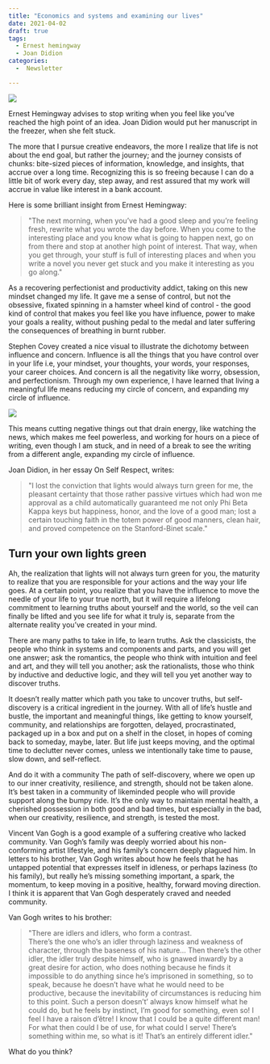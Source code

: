 ```yaml
---
title: "Economics and systems and examining our lives"
date: 2021-04-02
draft: true
tags:
  - Ernest hemingway
  - Joan Didion 
categories:
  -  Newsletter

---
```

![](https://raw.githubusercontent.com/RikaSukenik/digitalgarden/master/uPic/flowrers.jp2)

Ernest Hemingway advises to stop writing when you feel like you’ve reached the high point of an idea. Joan Didion would put her manuscript in the freezer, when she felt stuck.

The more that I pursue creative endeavors, the more I realize that life is not about the end goal, but rather the journey; and the journey consists of chunks: bite-sized pieces of information, knowledge, and insights, that accrue over a long time. Recognizing this is so freeing because I can do a little bit of work every day, step away, and rest assured that my work will accrue in value like interest in a bank account.

Here is some brilliant insight from Ernest Hemingway:
>"The next morning, when you’ve had a good sleep and you’re feeling fresh, rewrite what you wrote the day before. When you come to the interesting place and you know what is going to happen next, go on from there and stop at another high point of interest. That way, when you get through, your stuff is full of interesting places and when you write a novel you never get stuck and you make it interesting as you go along."

As a recovering perfectionist and productivity addict, taking on this new mindset changed my life. It gave me a sense of control, but not the obsessive, fixated spinning in a hamster wheel kind of control - the good kind of control that makes you feel like you have influence, power to make your goals a reality, without pushing pedal to the medal and later suffering the consequences of breathing in burnt rubber.

Stephen Covey created a nice visual to illustrate the dichotomy between influence and concern. Influence is all the things that you have control over in your life i.e, your mindset, your thoughts, your words, your responses, your career choices. And concern is all the negativity like worry, obsession, and perfectionism. Through my own experience, I have learned that living a meaningful life means reducing my circle of concern, and expanding my circle of influence.

![](https://raw.githubusercontent.com/RikaSukenik/digitalgarden/master/uPic/influence.jpeg)

This means cutting negative things out that drain energy, like watching the news, which makes me feel powerless, and working for hours on a piece of writing, even though I am stuck, and in need of a break to see the writing from a different angle, expanding my circle of influence.

Joan Didion, in her essay On Self Respect, writes:

>"I lost the conviction that lights would always turn green for me, the pleasant certainty that those rather passive virtues which had won me approval as a child automatically guaranteed me not only Phi Beta Kappa keys but happiness, honor, and the love of a good man; lost a certain touching faith in the totem power of good manners, clean hair, and proved competence on the Stanford-Binet scale."

## Turn your own lights green
Ah, the realization that lights will not always turn green for you, the maturity to realize that you are responsible for your actions and the way your life goes. At a certain point, you realize that you have the influence to move the needle of your life to your true north, but it will require a lifelong commitment to learning truths about yourself and the world, so the veil can finally be lifted and you see life for what it truly is, separate from the alternate reality you’ve created in your mind.

There are many paths to take in life, to learn truths. Ask the classicists, the people who think in systems and components and parts, and you will get one answer; ask the romantics, the people who think with intuition and feel and art, and they will tell you another; ask the rationalists, those who think by inductive and deductive logic, and they will tell you yet another way to discover truths.

It doesn’t really matter which path you take to uncover truths, but self-discovery is a critical ingredient in the journey. With all of life’s hustle and bustle, the important and meaningful things, like getting to know yourself, community, and relationships are forgotten, delayed, procrastinated, packaged up in a box and put on a shelf in the closet, in hopes of coming back to someday, maybe, later. But life just keeps moving, and the optimal time to declutter never comes, unless we intentionally take time to pause, slow down, and self-reflect.

And do it with a community
The path of self-discovery, where we open up to our inner creativity, resilience, and strength, should not be taken alone. It’s best taken in a community of likeminded people who will provide support along the bumpy ride. It’s the only way to maintain mental health, a cherished possession in both good and bad times, but especially in the bad, when our creativity, resilience, and strength, is tested the most.

Vincent Van Gogh is a good example of a suffering creative who lacked community. Van Gogh’s family was deeply worried about his non-conforming artist lifestyle, and his family’s concern deeply plagued him. In letters to his brother, Van Gogh writes about how he feels that he has untapped potential that expresses itself in idleness, or perhaps laziness (to his family), but really he’s missing something important, a spark, the momentum, to keep moving in a positive, healthy, forward moving direction. I think it is apparent that Van Gogh desperately craved and needed community.

Van Gogh writes to his brother:

>"There are idlers and idlers, who form a contrast.  
There’s the one who’s an idler through laziness and weakness of character, through the baseness of his nature… Then there’s the other idler, the idler truly despite himself, who is gnawed inwardly by a great desire for action, who does nothing because he finds it impossible to do anything since he’s imprisoned in something, so to speak, because he doesn’t have what he would need to be productive, because the inevitability of circumstances is reducing him to this point. Such a person doesn’t’ always know himself what he could do, but he feels by instinct, I’m good for something, even so! I feel I have a raison d’être! I know that I could be a quite different man! For what then could I be of use, for what could I serve! There’s something within me, so what is it! That’s an entirely different idler."

What do you think?
